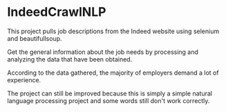 # IndeedCrawlNLP

This project pulls job descriptions from the Indeed website using selenium and beautifullsoup.

Get the general information about the job needs by processing and analyzing the data that have been obtained.

According to the data gathered, the majority of employers demand a lot of experience.

The project can still be improved because this is simply a simple natural language processing project and some words still don't work correctly.
